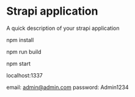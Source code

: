 # Strapi application

A quick description of your strapi application

npm install

npm run build

npm start

localhost:1337

email: admin@admin.com 
password: Admin1234 
